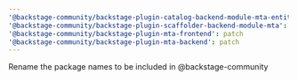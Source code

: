 ```yaml
---
'@backstage-community/backstage-plugin-catalog-backend-module-mta-entity-provider': patch
'@backstage-community/backstage-plugin-scaffolder-backend-module-mta': patch
'@backstage-community/backstage-plugin-mta-frontend': patch
'@backstage-community/backstage-plugin-mta-backend': patch
---
```


Rename the package names to be included in @backstage-community
